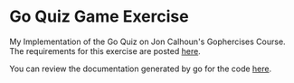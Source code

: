 # Go Quiz Game Exercise
My Implementation of the Go Quiz on Jon Calhoun's Gophercises Course.  The requirements for this exercise are posted [here](https://github.com/gophercises/quiz).

You can review the documentation generated by go for the code [here](doc.md).




